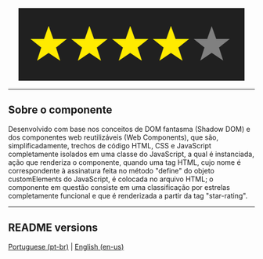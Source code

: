 <div align="center">
  <img src="./.github/demo.png" />
</div>

<hr>

## Sobre o componente

<p>
  Desenvolvido com base nos conceitos de DOM fantasma (Shadow DOM) e dos componentes web reutilizáveis (Web Components), que são, simplificadamente, trechos de código HTML, CSS e JavaScript completamente isolados em uma classe do JavaScript, a qual é instanciada, ação que renderiza o componente, quando uma tag HTML, cujo nome é correspondente à assinatura feita no método "define" do objeto customElements do JavaScript, é colocada no arquivo HTML; o componente em questão consiste em uma classificação por estrelas completamente funcional e que é renderizada a partir da tag "star-rating".
</p>

<hr>

## README versions

<div>
  <a href="https://github.com/ThiagoBrito-Dev/playing-with-speech-recognition-api/blob/main/README.md">
    Portuguese (pt-br)</a>
  |   
  <a href="https://github.com/ThiagoBrito-Dev/playing-with-speech-recognition-api/blob/main/README-en.md">
    English (en-us)</a>
</div>
